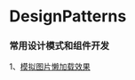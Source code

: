 # DesignPatterns
### 常用设计模式和组件开发
1、[模拟图片懒加载效果](https://rencoo.github.io/DesignPatterns/lazyLoad/lazyLoad.html)<br>

